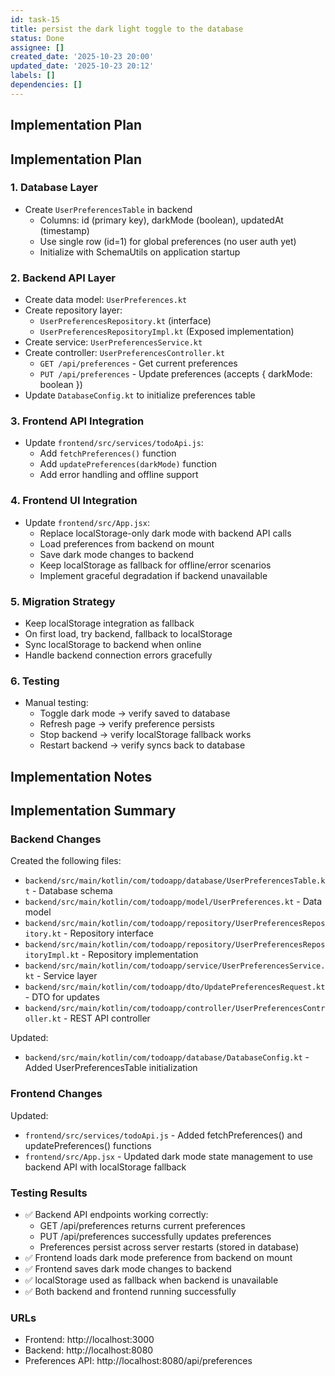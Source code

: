 ```yaml
---
id: task-15
title: persist the dark light toggle to the database
status: Done
assignee: []
created_date: '2025-10-23 20:00'
updated_date: '2025-10-23 20:12'
labels: []
dependencies: []
---
```


## Implementation Plan

<!-- SECTION:PLAN:BEGIN -->
## Implementation Plan

### 1. Database Layer
- Create `UserPreferencesTable` in backend
  - Columns: id (primary key), darkMode (boolean), updatedAt (timestamp)
  - Use single row (id=1) for global preferences (no user auth yet)
  - Initialize with SchemaUtils on application startup

### 2. Backend API Layer
- Create data model: `UserPreferences.kt`
- Create repository layer:
  - `UserPreferencesRepository.kt` (interface)
  - `UserPreferencesRepositoryImpl.kt` (Exposed implementation)
- Create service: `UserPreferencesService.kt`
- Create controller: `UserPreferencesController.kt`
  - `GET /api/preferences` - Get current preferences
  - `PUT /api/preferences` - Update preferences (accepts { darkMode: boolean })
- Update `DatabaseConfig.kt` to initialize preferences table

### 3. Frontend API Integration
- Update `frontend/src/services/todoApi.js`:
  - Add `fetchPreferences()` function
  - Add `updatePreferences(darkMode)` function
  - Add error handling and offline support

### 4. Frontend UI Integration
- Update `frontend/src/App.jsx`:
  - Replace localStorage-only dark mode with backend API calls
  - Load preferences from backend on mount
  - Save dark mode changes to backend
  - Keep localStorage as fallback for offline/error scenarios
  - Implement graceful degradation if backend unavailable

### 5. Migration Strategy
- Keep localStorage integration as fallback
- On first load, try backend, fallback to localStorage
- Sync localStorage to backend when online
- Handle backend connection errors gracefully

### 6. Testing
- Manual testing:
  - Toggle dark mode → verify saved to database
  - Refresh page → verify preference persists
  - Stop backend → verify localStorage fallback works
  - Restart backend → verify syncs back to database
<!-- SECTION:PLAN:END -->

## Implementation Notes

<!-- SECTION:NOTES:BEGIN -->
## Implementation Summary

### Backend Changes
Created the following files:
- `backend/src/main/kotlin/com/todoapp/database/UserPreferencesTable.kt` - Database schema
- `backend/src/main/kotlin/com/todoapp/model/UserPreferences.kt` - Data model
- `backend/src/main/kotlin/com/todoapp/repository/UserPreferencesRepository.kt` - Repository interface
- `backend/src/main/kotlin/com/todoapp/repository/UserPreferencesRepositoryImpl.kt` - Repository implementation
- `backend/src/main/kotlin/com/todoapp/service/UserPreferencesService.kt` - Service layer
- `backend/src/main/kotlin/com/todoapp/dto/UpdatePreferencesRequest.kt` - DTO for updates
- `backend/src/main/kotlin/com/todoapp/controller/UserPreferencesController.kt` - REST API controller

Updated:
- `backend/src/main/kotlin/com/todoapp/database/DatabaseConfig.kt` - Added UserPreferencesTable initialization

### Frontend Changes
Updated:
- `frontend/src/services/todoApi.js` - Added fetchPreferences() and updatePreferences() functions
- `frontend/src/App.jsx` - Updated dark mode state management to use backend API with localStorage fallback

### Testing Results
- ✅ Backend API endpoints working correctly:
  - GET /api/preferences returns current preferences
  - PUT /api/preferences successfully updates preferences
  - Preferences persist across server restarts (stored in database)
- ✅ Frontend loads dark mode preference from backend on mount
- ✅ Frontend saves dark mode changes to backend
- ✅ localStorage used as fallback when backend is unavailable
- ✅ Both backend and frontend running successfully

### URLs
- Frontend: http://localhost:3000
- Backend: http://localhost:8080
- Preferences API: http://localhost:8080/api/preferences
<!-- SECTION:NOTES:END -->
